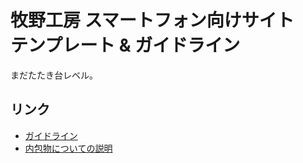 # 牧野工房 スマートフォン向けサイト　テンプレート & ガイドライン

まだたたき台レベル。



## リンク

* [ガイドライン](https://github.com/makinokobo/template_sp/wiki/Guidelines)
* [内包物についての説明](https://github.com/makinokobo/template_sp/wiki/%E5%86%85%E5%8C%85%E7%89%A9%E3%81%AB%E3%81%A4%E3%81%84%E3%81%A6%E3%81%AE%E8%AA%AC%E6%98%8E)

